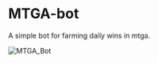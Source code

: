# MTGA-bot
A simple bot for farming daily wins in mtga.

![MTGA_Bot](https://www.github.com/Patsa-code/MTGA-bot/main/.github/MTGA_Bot.png)

